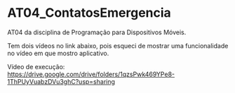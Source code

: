 # AT04_ContatosEmergencia
AT04 da disciplina de Programação para Dispositivos Móveis.

Tem dois vídeos no link abaixo, pois esqueci de mostrar uma funcionalidade no vídeo em que mostro aplicativo.

Vídeo de execução:
https://drive.google.com/drive/folders/1qzsPwk469YPe8-1ThPUyVuabzDVu3ghC?usp=sharing
